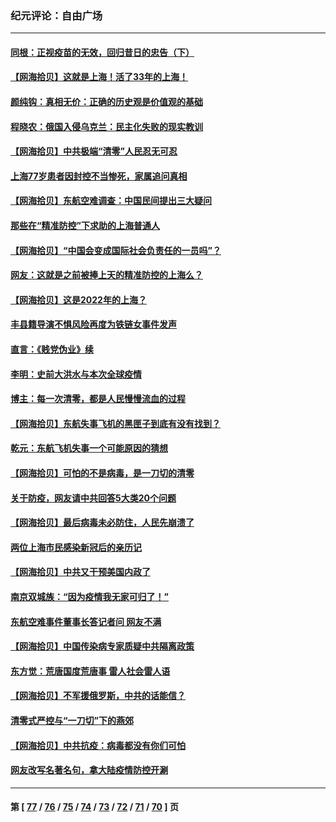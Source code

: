 ### 纪元评论：自由广场
---
#### [同根：正视疫苗的无效，回归昔日的忠告（下）](../../pages/nsc993/n13688756.md) 
#### [【网海拾贝】这就是上海！活了33年的上海！](../../pages/nsc993/n13688654.md) 
#### [颜纯钩：真相无价：正确的历史观是价值观的基础](../../pages/nsc993/n13688555.md) 
#### [程晓农：俄国入侵乌克兰：民主化失败的现实教训](../../pages/nsc993/n13686006.md) 
#### [【网海拾贝】中共极端“清零”人民忍无可忍](../../pages/nsc993/n13685914.md) 
#### [上海77岁患者因封控不当惨死，家属追问真相](../../pages/nsc993/n13685891.md) 
#### [【网海拾贝】东航空难调查：中国民间提出三大疑问](../../pages/nsc993/n13683137.md) 
#### [那些在“精准防控”下求助的上海普通人](../../pages/nsc993/n13683088.md) 
#### [【网海拾贝】“中国会变成国际社会负责任的一员吗”？](../../pages/nsc993/n13680707.md) 
#### [网友：这就是之前被捧上天的精准防控的上海么？](../../pages/nsc993/n13680287.md) 
#### [【网海拾贝】这是2022年的上海？](../../pages/nsc993/n13678253.md) 
#### [丰县籍导演不惧风险再度为铁链女事件发声](../../pages/nsc993/n13678215.md) 
#### [直言：《贱党伪业》续](../../pages/nsc993/n13678056.md) 
#### [李明：史前大洪水与本次全球疫情](../../pages/nsc993/n13677332.md) 
#### [博主：每一次清零，都是人民慢慢流血的过程](../../pages/nsc993/n13676078.md) 
#### [【网海拾贝】东航失事飞机的黑匣子到底有没有找到？](../../pages/nsc993/n13676034.md) 
#### [乾元：东航飞机失事一个可能原因的猜想](../../pages/nsc993/n13675834.md) 
#### [【网海拾贝】可怕的不是病毒，是一刀切的清零](../../pages/nsc993/n13674403.md) 
#### [关于防疫，网友请中共回答5大类20个问题](../../pages/nsc993/n13674318.md) 
#### [【网海拾贝】最后病毒未必防住，人民先崩溃了](../../pages/nsc993/n13672307.md) 
#### [两位上海市民感染新冠后的亲历记](../../pages/nsc993/n13672217.md) 
#### [【网海拾贝】中共又干预美国内政了](../../pages/nsc993/n13669564.md) 
#### [南京双城族：“因为疫情我无家可归了！”](../../pages/nsc993/n13669511.md) 
#### [东航空难事件董事长答记者问 网友不满](../../pages/nsc993/n13669436.md) 
#### [【网海拾贝】中国传染病专家质疑中共隔离政策](../../pages/nsc993/n13667190.md) 
#### [东方觉：荒唐国度荒唐事 雷人社会雷人语](../../pages/nsc993/n13666926.md) 
#### [【网海拾贝】不军援俄罗斯，中共的话能信？](../../pages/nsc993/n13664594.md) 
#### [清零式严控与“一刀切”下的燕郊](../../pages/nsc993/n13664450.md) 
#### [【网海拾贝】中共抗疫：病毒都没有你们可怕](../../pages/nsc993/n13662063.md) 
#### [网友改写名著名句，拿大陆疫情防控开涮](../../pages/nsc993/n13661999.md) 

---
#### 第 [ [77](./77.md) / [76](./76.md) / [75](./75.md) / [74](./74.md) / [73](./73.md) / [72](./72.md) / [71](./71.md) / [70](./70.md) ] 页
